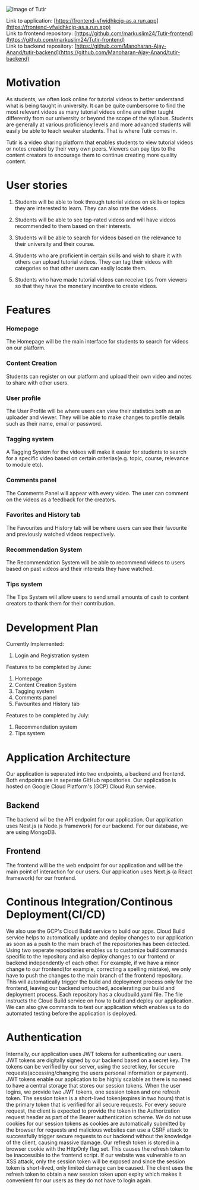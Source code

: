 ![Image of Tutir](https://frontend-vfwidhkcjq-as.a.run.app/_next/image?url=%2Flogo.svg&w=96&q=75)

Link to application: [https://frontend-vfwidhkcjq-as.a.run.app](https://frontend-vfwidhkcjq-as.a.run.app)<br/>
Link to frontend repository: [https://github.com/markuslim24/Tutir-frontend](https://github.com/markuslim24/Tutir-frontend)<br/>
Link to backend repository: [https://github.com/Manoharan-Ajay-Anand/tutir-backend](https://github.com/Manoharan-Ajay-Anand/tutir-backend)

# Motivation

As students, we often look online for tutorial videos to better understand what is being taught in university. It can be quite cumbersome to find the most relevant videos as many tutorial videos online are either taught differently from our university or beyond the scope of the syllabus. Students are generally at various proficiency levels and more advanced students will easily be able to teach weaker students. That is where Tutir comes in.

Tutir is a video sharing platform that enables students to view tutorial videos or notes created by their very own peers. Viewers can pay tips to the content creators to encourage them to continue creating more quality content.

# User stories

1. Students will be able to look through tutorial videos on skills or topics they are interested to learn. They can also rate the videos.

2. Students will be able to see top-rated videos and will have videos recommended to them based on their interests.

3. Students will be able to search for videos based on the relevance to their university and their course.
4. Students who are proficient in certain skills and wish to share it with others can upload tutorial videos. They can tag their videos with categories so that other users can easily locate them.

5. Students who have made tutorial videos can receive tips from viewers so that they have the monetary incentive to create videos.

# Features

### Homepage

The Homepage will be the main interface for students to search for videos on our platform.

### Content Creation

Students can register on our platform and upload their own video and notes to share with other users.

### User profile

The User Profile will be where users can view their statistics both as an uploader and viewer. They will be able to make changes to profile details such as their name, email or password.

### Tagging system

A Tagging System for the videos will make it easier for students to search for a specific video based on certain criterias(e.g. topic, course, relevance to module etc).

### Comments panel

The Comments Panel will appear with every video. The user can comment on the videos as a feedback for the creators.

### Favorites and History tab

The Favourites and History tab will be where users can see their favourite and previously watched videos respectively.

### Recommendation System

The Recommendation System will be able to recommend videos to users based on past videos and their interests they have watched.

### Tips system

The Tips System will allow users to send small amounts of cash to content creators to thank them for their contribution.

# Development Plan

Currently Implemented:

1. Login and Registration system

Features to be completed by June:

1. Homepage
2. Content Creation System
3. Tagging system
4. Comments panel
5. Favourites and History tab

Features to be completed by July:

1. Recommendation system
2. Tips system

# Application Architecture

Our application is seperated into two endpoints, a backend and frontend. Both endpoints are in seperate GitHub repositories. Our application is hosted on Google Cloud Platform's (GCP) Cloud Run service.

## Backend

The backend wil be the API endpoint for our application. Our application uses Nest.js (a Node.js framework) for our backend. For our database, we are using MongoDB.

## Frontend

The frontend will be the web endpoint for our application and will be the main point of interaction for our users. Our application uses Next.js (a React framework) for our frontend.

# Continous Integration/Continous Deployment(CI/CD)

We also use the GCP's Cloud Build service to build our apps. Cloud Build service helps to automatically update and deploy changes to our application as soon as a push to the main brach of the repositories has been detected. Using two seperate repositories enables us to customize build commands specific to the repository and also deploy changes to our frontend or backend independently of each other. For example, if we have a minor change to our frontend(for example, correcting a spelling mistake), we only have to push the changes to the main branch of the frontend repository. This will automatically trigger the build and deployment process only for the frontend, leaving our backend untouched, accelerating our build and deployment process. Each repository has a cloudbuild.yaml file. The file instructs the Cloud Build service on how to build and deploy our application. We can also give commands to test our application which enables us to do automated testing before the application is deployed.

# Authentication

Internally, our application uses JWT tokens for authenticating our users. JWT tokens are digitally signed by our backend based on a secret key. The tokens can be verified by our server, using the secret key, for secure requests(accessing/changing the users personal information or payment). JWT tokens enable our application to be highly scalable as there is no need to have a central storage that stores our session tokens. When the user logins, we provide two JWT tokens, one session token and one refresh token. The session token is a short-lived token(expires in two hours) that is the primary token that is verified for all secure requests. For every secure request, the client is expected to provide the token in the Authorization request header as part of the Bearer authentication scheme. We do not use cookies for our session tokens as cookies are automatically submitted by the browser for requests and malicious websites can use a CSRF attack to successfully trigger secure requests to our backend without the knowledge of the client, causing massive damage. Our refresh token is stored in a browser cookie with the HttpOnly flag set. This causes the refresh token to be inaccessible to the frontend script. If our website was vulnerable to an XSS attack, only the session token will be exposed and since the session token is short-lived, only limited damage can be caused. The client uses the refresh token to obtain a new session token upon expiry which makes it convenient for our users as they do not have to login again.
